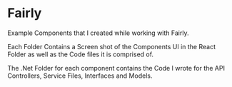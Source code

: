 # Fairly
Example Components that I created while working with Fairly.

Each Folder Contains a Screen shot of the Components UI in the React Folder as well as the Code files it is comprised of.

The .Net Folder for each component contains the Code I wrote for the API Controllers, Service Files, Interfaces and Models. 
